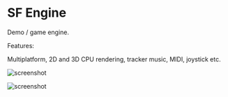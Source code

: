 # SF Engine
Demo / game engine.

Features:

Multiplatform, 2D and 3D CPU rendering, tracker music, MIDI, joystick etc.

![screenshot](http://titanix.net/~japek/sfengine.png)

![screenshot](http://titanix.net/~japek/sfengine2.png)
